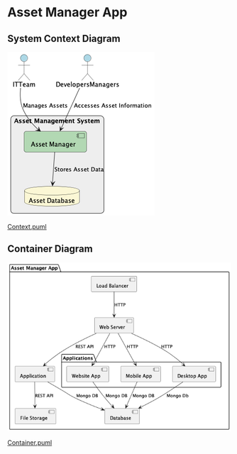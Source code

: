 # Asset Manager App
## System Context Diagram

![Class Diagram](/Assignment%2002/Diagrams/context.png)

[Context.puml](/Assignment%2002/Diagrams/context.puml)


## Container Diagram

![Class Diagram](/Assignment%2002/Diagrams/container.png)

[Container.puml](/Assignment%2002/Diagrams/container.puml)
